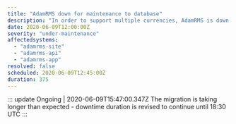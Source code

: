```yaml
---
title: "AdamRMS down for maintenance to database"
description: "In order to support multiple currencies, AdamRMS is down for a database upgrade"
date: 2020-06-09T12:00:00Z
severity: "under-maintenance"
affectedsystems:
  - "adamrms-site"
  - "adamrms-api"
  - "adamrms-app"
resolved: false
scheduled: 2020-06-09T12:45:00Z
duration: 375
---
```


<!--- language code: en -->

::: update Ongoing | 2020-06-09T15:47:00.347Z
The migration is taking longer than expected - downtime duration is revised to continue until 18:30 UTC
:::
